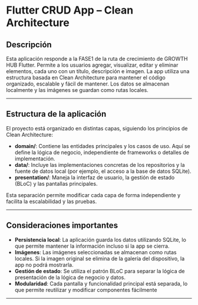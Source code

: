 # Flutter CRUD App – Clean Architecture

## Descripción

Esta aplicación responde a la FASE1 de la ruta de crecimiento de GROWTH HUB Flutter. Permite a los usuarios agregar, visualizar, editar y eliminar elementos, cada uno con un título, descripción e imagen. La app utiliza una estructura basada en Clean Architecture para mantener el código organizado, escalable y fácil de mantener. Los datos se almacenan localmente y las imágenes se guardan como rutas locales.

---

## Estructura de la aplicación

El proyecto está organizado en distintas capas, siguiendo los principios de Clean Architecture:

- **domain/**: Contiene las entidades principales y los casos de uso. Aquí se define la lógica de negocio, independiente de frameworks o detalles de implementación.
- **data/**: Incluye las implementaciones concretas de los repositorios y la fuente de datos local (por ejemplo, el acceso a la base de datos SQLite).
- **presentation/**: Maneja la interfaz de usuario, la gestión de estado (BLoC) y las pantallas principales.

Esta separación permite modificar cada capa de forma independiente y facilita la escalabilidad y las pruebas.

---

## Consideraciones importantes

- **Persistencia local**: La aplicación guarda los datos utilizando SQLite, lo que permite mantener la información incluso si la app se cierra.
- **Imágenes**: Las imágenes seleccionadas se almacenan como rutas locales. Si la imagen original se elimina de la galería del dispositivo, la app no podrá mostrarla.
- **Gestión de estado**: Se utiliza el patrón BLoC para separar la lógica de presentación de la lógica de negocio y datos.
- **Modularidad**: Cada pantalla y funcionalidad principal está separada, lo que permite reutilizar y modificar componentes fácilmente

---
